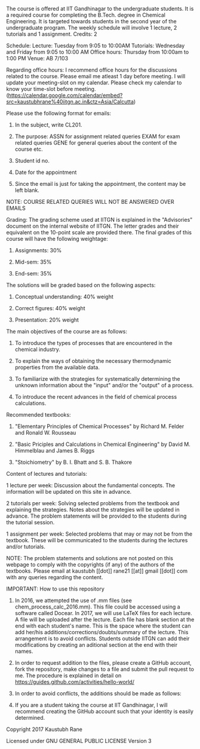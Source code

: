 The course is offered at IIT Gandhinagar to the undergraduate students. It is a required course for completing the B.Tech. degree in Chemical Engineering. It is targeted towards students in the second year of the undergraduate program. The weekly schedule will involve 1 lecture, 2 tutorials and 1 assignment. Credits: 2 

Schedule:
Lecture: Tuesday from 9:05 to 10:00AM
Tutorials: Wednesday and Friday from 9:05 to 10:00 AM 
Office hours: Thursday from 10:00am to 1:00 PM
Venue: AB 7/103

Regarding office hours:
I recommend office hours for the discussions related to the course.
Please email me atleast 1 day before meeting.
I will update your meeting-slot on my calendar.
Please check my calendar to know your time-slot before meeting.
(https://calendar.google.com/calendar/embed?src=kaustubhrane%40iitgn.ac.in&ctz=Asia/Calcutta)

Please use the following format for emails:

1. In the subject, write CL201. 

2. The purpose: ASSN for assignment related queries
                EXAM for exam related queries
                GENE for general queries about the content of the course etc.
3. Student id no. 
4. Date for the appointment 
5. Since the email is just for taking the appointment, the content may be left blank.

NOTE: COURSE RELATED QUERIES WILL NOT BE ANSWERED OVER EMAILS

Grading:
The grading scheme used at IITGN is explained in the "Advisories" document on the internal website of IITGN. The letter grades and their equivalent on the 10-point scale are provided there. The final grades of this course will have the following weightage:

1. Assignments: 30%

2. Mid-sem: 35%

3. End-sem: 35%

The solutions will be graded based on the following aspects:

1. Conceptual understanding: 40% weight

2. Correct figures: 40% weight

3. Presentation: 20% weight

The main objectives of the course are as follows:

1. To introduce the types of processes that are encountered in the chemical industry.

2. To explain the ways of obtaining the necessary thermodynamic properties from the available data.

3. To familiarize with the strategies for systematically determining the unknown information about the "input" and/or the "output" of a process.

4. To introduce the recent advances in the field of chemical process calculations.

Recommended textbooks: 

1) "Elementary Principles of Chemical Processes" by Richard M. Felder and Ronald W. Rousseau

2) "Basic Priciples and Calculations in Chemical Engineering" by David M. Himmelblau and James B. Riggs

3) "Stoichiometry" by B. I. Bhatt and S. B. Thakore

Content of lectures and tutorials:

1 lecture per week: Discussion about the fundamental concepts. The information will be updated on this site in advance.

2 tutorials per week: Solving selected problems from the textbook and explaining the strategies. Notes about the strategies will be updated in advance. The problem statements will be provided to the students during the tutorial session.

1 assignment per week: Selected problems that may or may not be from the textbook. These will be communicated to the students during the lectures and/or tutorials.

NOTE: The problem statements and solutions are not posted on this webpage to comply with the copyrights (if any) of the authors of the textbooks. Please email at kaustubh [[dot]] rane21 [[at]] gmail [[dot]] com with any queries regarding the content.

IMPORTANT: How to use this repository

1. In 2016, we attempted the use of .mm files (see chem_process_calc_2016.mm). This file could be accessed using a software called Docear. In 2017, we will use LaTeX files for each lecture. A file will be uploaded after the lecture. Each file has blank section at the end with each student's name. This is the space where the student can add her/his additions/corrections/doubts/summary of the lecture. This arrangement is to avoid conflicts. Students outside IITGN can add their modifications by creating an aditional section at the end with their names.   

2. In order to request addition to the files, please create a GitHub account, fork the repository, make changes to a file and submit the pull request to me. The procedure is explained in detail on https://guides.github.com/activities/hello-world/

3. In order to avoid conflicts, the additions should be made as follows: 

3. If you are a student taking the course at IIT Gandhinagar, I will recommend creating the GitHub account such that your identity is easily determined.

Copyright 2017 Kaustubh Rane

Licensed under GNU GENERAL PUBLIC LICENSE Version 3
